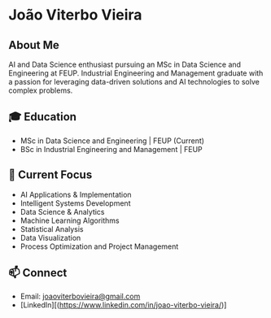 # João Viterbo Vieira

## About Me
AI and Data Science enthusiast pursuing an MSc in Data Science and Engineering at FEUP. Industrial Engineering and Management graduate with a passion for leveraging data-driven solutions and AI technologies to solve complex problems.

## 🎓 Education
- MSc in Data Science and Engineering | FEUP (Current)
- BSc in Industrial Engineering and Management | FEUP

## 🔭 Current Focus
- AI Applications & Implementation
- Intelligent Systems Development
- Data Science & Analytics
- Machine Learning Algorithms
- Statistical Analysis
- Data Visualization
- Process Optimization and Project Management

## 📫 Connect
- Email: joaoviterbovieira@gmail.com
- [LinkedIn][(https://www.linkedin.com/in/joao-viterbo-vieira/)]

<!---
joao-viterbo-vieira/joao-viterbo-vieira is a ✨ special ✨ repository because its `README.md` (this file) appears on your GitHub profile.
You can click the Preview link to take a look at your changes.
--->
